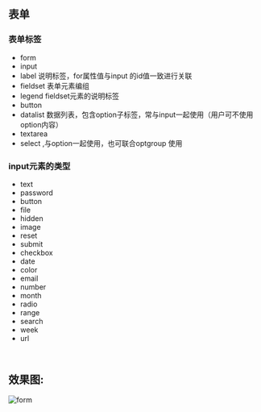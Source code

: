 ## 表单

### 表单标签
* form
* input
* label 说明标签，for属性值与input 的id值一致进行关联
* fieldset 表单元素编组
* legend fieldset元素的说明标签
* button
* datalist 数据列表，包含option子标签，常与input一起使用（用户可不使用option内容）
* textarea
* select ,与option一起使用，也可联合optgroup 使用

### input元素的类型
* text
* password
* button
* file
* hidden
* image
* reset
* submit
* checkbox
* date
* color
* email
* number
* month
* radio
* range
* search
* week
* url



```


```
## 效果图:
![form](./form.jpg)